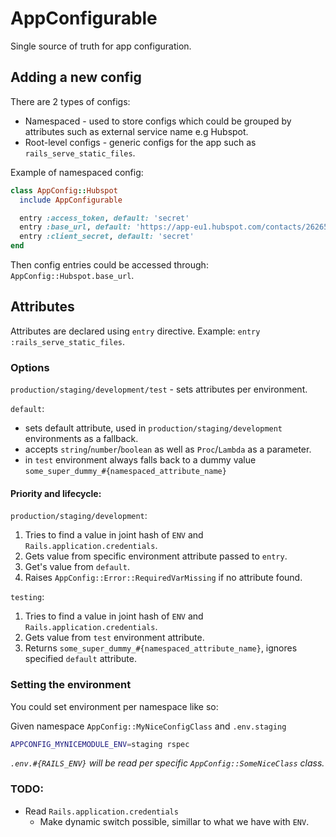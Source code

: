 # AppConfigurable

Single source of truth for app configuration.

## Adding a new config

There are 2 types of configs:
 - Namespaced - used to store configs which could be grouped by attributes such as external service name e.g Hubspot. 
 - Root-level configs - generic configs for the app such as `rails_serve_static_files`.

Example of namespaced config:

```ruby
class AppConfig::Hubspot
  include AppConfigurable

  entry :access_token, default: 'secret'
  entry :base_url, default: 'https://app-eu1.hubspot.com/contacts/26265873', production: 'https://app-eu1.hubspot.com/contacts/25696692'
  entry :client_secret, default: 'secret'
end
```

Then config entries could be accessed through: `AppConfig::Hubspot.base_url`.

## Attributes
Attributes are declared using `entry` directive.
Example: `entry :rails_serve_static_files`.

### Options
`production/staging/development/test` - sets attributes per environment.

`default`:
- sets default attribute, used in `production/staging/development` environments as a fallback.
- accepts `string`/`number`/`boolean` as well as `Proc`/`Lambda` as a parameter.
- in `test` environment always falls back to a dummy value `some_super_dummy_#{namespaced_attribute_name}`

#### Priority and lifecycle:
  `production/staging/development`:
   1) Tries to find a value in joint hash of `ENV` and `Rails.application.credentials`.
   2) Gets value from specific environment attribute passed to `entry`.
   3) Get's value from `default`.
   4) Raises `AppConfig::Error::RequiredVarMissing` if no attribute found.

   `testing`:
   1) Tries to find a value in joint hash of `ENV` and `Rails.application.credentials`.
   2) Gets value from `test` environment attribute.
   3) Returns `some_super_dummy_#{namespaced_attribute_name}`, ignores specified `default` attribute.

### Setting the environment
You could set environment per namespace like so:

Given namespace `AppConfig::MyNiceConfigClass` and `.env.staging`

```bash
APPCONFIG_MYNICEMODULE_ENV=staging rspec
```

*`.env.#{RAILS_ENV}` will be read per specific `AppConfig::SomeNiceClass` class.*

### TODO:
 - Read `Rails.application.credentials`
    - Make dynamic switch possible, simillar to what we have with `ENV`.
